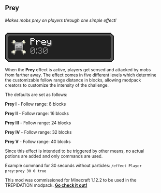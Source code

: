 ## Prey

###### Makes mobs prey on players through one simple effect!

![Inventory status effect](effect_inv.png)

When the **Prey** effect is active, players get sensed and attacked by mobs from farther away. The effect comes in five different levels which determine the customizable follow range distance in blocks, allowing modpack creators to customize the intensity of the challenge.

The defaults are set as follows:

**Prey I** - Follow range: 8 blocks

**Prey II** - Follow range: 16 blocks

**Prey III** - Follow range: 24 blocks

**Prey IV** - Follow range: 32 blocks

**Prey V** - Follow range: 40 blocks

Since this effect is intended to be triggered by other means, no actual potions are added and only commands are used.

Example command for 30 seconds without particles: `/effect Player prey:prey 30 0 true`

This mod was commissioned for Minecraft 1.12.2 to be used in the TREPIDATION modpack. [**Go check it out!**](https://www.curseforge.com/minecraft/modpacks/trepidation)